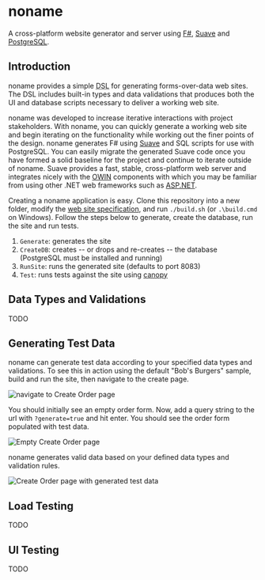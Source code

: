 # noname

A cross-platform website generator and server using [F#](http://fsharp.org/), [Suave](https://suave.io/) and [PostgreSQL](http://www.postgresql.org/).

## Introduction

noname provides a simple <acronym title="domain specific language">DSL</acronym> for generating forms-over-data web sites.
The DSL includes built-in types and data validations that produces both the UI and database scripts necessary to deliver a working web site.

noname was developed to increase iterative interactions with project stakeholders. With noname, you can quickly generate a working web site and begin iterating on the functionality while working out the finer points of the design. noname generates F# using [Suave](https://suave.io/) and SQL scripts for use with PostgreSQL. You can easily migrate the generated Suave code once you have formed a solid baseline for the project and continue to iterate outside of noname. Suave provides a fast, stable, cross-platform web server and integrates nicely with the [OWIN](http://owin.org/) components with which you may be familiar from using other .NET web frameworks such as [ASP.NET](http://www.asp.net/).

Creating a noname application is easy. Clone this repository into a new folder, modify the [web site specification](https://github.com/panesofglass/noname/blob/docs/src/noname/generator/script.fs), and run `./build.sh` (or `.\build.cmd` on Windows). Follow the steps below to generate, create the database, run the site and run tests.

1. `Generate`: generates the site
1. `CreateDB`: creates -- or drops and re-creates -- the database (PostgreSQL must be installed and running)
1. `RunSite`: runs the generated site (defaults to port 8083)
1. `Test`: runs tests against the site using [canopy](http://lefthandedgoat.github.io/canopy/)

## Data Types and Validations

TODO

## Generating Test Data

noname can generate test data according to your specified data types and validations. To see this in action using the default "Bob's Burgers" sample, build and run the site, then navigate to the create page.

![navigate to Create Order page](https://raw.githubusercontent.com/panesofglass/noname/docs/docs/img/nav-to-create-order.png?token=AAAiYz_2t2lzjr6OEvHInnTTXygPPAxXks5XMr5SwA%3D%3D)

You should initially see an empty order form. Now, add a query string to the url with `?generate=true` and hit enter. You should see the order form populated with test data.

![Empty Create Order page](https://raw.githubusercontent.com/panesofglass/noname/docs/docs/img/empty-create-order.png?token=AAAiY4mCrxiYnR-aO3-EJhviSY4W9hDDks5XMr3uwA%3D%3D)

noname generates valid data based on your defined data types and validation rules.

![Create Order page with generated test data](https://raw.githubusercontent.com/panesofglass/noname/docs/docs/img/generated-create-order.png?token=AAAiYxpzZPdQFbbYrRP-FpqkptzkfZlRks5XMr49wA%3D%3D)

## Load Testing

TODO

## UI Testing

TODO

